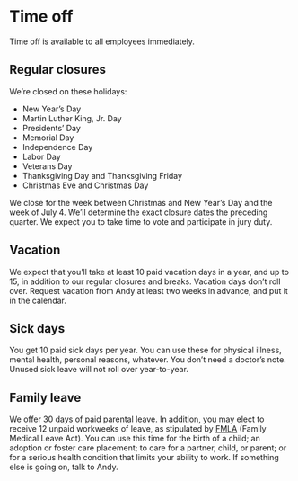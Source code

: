 # Time off

Time off is available to all employees immediately.

## Regular closures

We’re closed on these holidays:

- New Year’s Day
- Martin Luther King, Jr. Day
- Presidents’ Day
- Memorial Day
- Independence Day
- Labor Day
- Veterans Day
- Thanksgiving Day and Thanksgiving Friday
- Christmas Eve and Christmas Day

We close for the week between Christmas and New Year’s Day and the week of July 4. We’ll determine the exact closure dates the preceding quarter. We expect you to take time to vote and participate in jury duty. 

## Vacation

We expect that you’ll take at least 10 paid vacation days in a year, and up to 15, in addition to our regular closures and breaks. Vacation days don’t roll over. Request vacation from Andy at least two weeks in advance, and put it in the calendar.

## Sick days

You get 10 paid sick days per year. You can use these for physical illness, mental health, personal reasons, whatever. You don’t need a doctor’s note. Unused sick leave will not roll over year-to-year.

## Family leave

We offer 30 days of paid parental leave. In addition, you may elect to receive 12 unpaid workweeks of leave, as stipulated by [FMLA](https://www.dol.gov/whd/fmla/) (Family Medical Leave Act). You can use this time for the birth of a child; an adoption or foster care placement; to care for a partner, child, or parent; or for a serious health condition that limits your ability to work. If something else is going on, talk to Andy.
